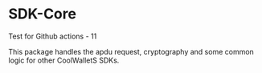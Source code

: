 # SDK-Core

Test for Github actions - 11

This package handles the apdu request, cryptography and some common logic for other CoolWalletS SDKs.

